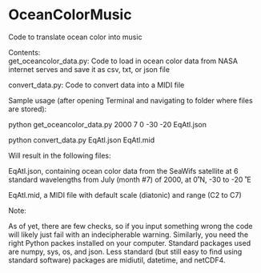 # OceanColorMusic
Code to translate ocean color into music

Contents:  
get_oceancolor_data.py: Code to load in ocean color data from NASA internet serves and save it as csv, txt, or json file

convert_data.py: Code to convert data into a MIDI file

Sample usage (after opening Terminal and navigating to folder where files are stored):

  python get_oceancolor_data.py 2000 7 0 -30 -20 EqAtl.json
  
  python convert_data.py EqAtl.json EqAtl.mid
  
Will result in the following files:

  EqAtl.json, containing ocean color data from the SeaWifs satellite at 6 standard wavelengths from July (month #7) of 2000, at 0˚N, -30 to -20 ˚E
  
  EqAtl.mid, a MIDI file with default scale (diatonic) and range (C2 to C7)
  
  
Note:

As of yet, there are few checks, so if you input something wrong the code will likely just fail with an indecipherable warning. Similarly, you need the right Python packes installed on your computer. Standard packages used are numpy, sys, os, and json. Less standard (but still easy to find using standard software) packages are midiutil, datetime, and netCDF4.
